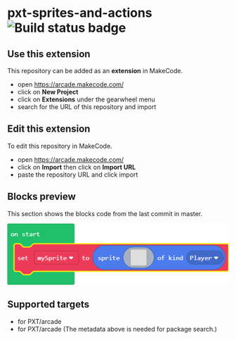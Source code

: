 # pxt-sprites-and-actions ![Build status badge](https://github.com/michaelbraunrentonschools/pxt-sprites-and-actions/workflows/MakeCode/badge.svg)



## Use this extension

This repository can be added as an **extension** in MakeCode.

* open https://arcade.makecode.com/
* click on **New Project**
* click on **Extensions** under the gearwheel menu
* search for the URL of this repository and import

## Edit this extension

To edit this repository in MakeCode.

* open https://arcade.makecode.com/
* click on **Import** then click on **Import URL**
* paste the repository URL and click import

## Blocks preview

This section shows the blocks code from the last commit in master.

![A rendered view of the blocks](https://github.com/michaelbraunrentonschools/pxt-sprites-and-actions/raw/master/.makecode/blocks.png)

## Supported targets

* for PXT/arcade
* for PXT/arcade
(The metadata above is needed for package search.)


